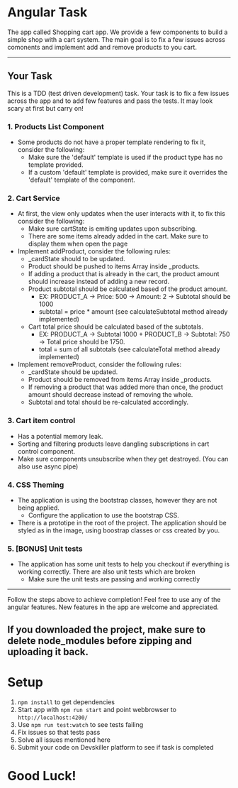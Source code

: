 # Angular Task

The app called Shopping cart app.
We provide a few components to build a simple shop with a cart system.
The main goal is to fix a few issues across comonents and implement add and remove products to you cart.
 

---

## Your Task

This is a TDD (test driven development) task. 
Your task is to fix a few issues across the app and to add few features and pass the tests. 
It may look scary at first but carry on!

### 1. Products List Component
- Some products do not have a proper template rendering to fix it, consider the following:
    * Make sure the 'default' template is used if the product type has no template provided.
    * If a custom 'default' template is provided, make sure it overrides the 'default' template of the component. 

### 2. Cart Service
- At first, the view only updates when the user interacts with it, to fix this consider the following:
    * Make sure cartState is emiting updates upon subscribing.
    * There are some items already added in the cart. Make sure to display them when open the page
- Implement addProduct, consider the following rules:
    * _cardState should to be updated.
    * Product should be pushed to items Array inside _products.
    * If adding a product that is already in the cart, the product amount should increase instead of adding a new record.
    * Product subtotal should be calculated based of the product amount.
        * EX: PRODUCT_A -> Price: 500 -> Amount: 2 -> Subtotal should be 1000
        * subtotal = price * amount (see calculateSubtotal method already implemented)
     * Cart total price should be calculated based of the subtotals.
        * EX: PRODUCT_A -> Subtotal 1000 + PRODUCT_B -> Subtotal: 750 -> Total price should be 1750.
        * total = sum of all subtotals (see calculateTotal method already implemented) 
- Implement removeProduct, consider the following rules:
    * _cardState should be updated.
    * Product should be removed from items Array inside _products.
    * If removing a product that was added more than once, the product amount should decrease instead of removing the whole.
    * Subtotal and total should be re-calculated accordingly.

### 3. Cart item control 
- Has a potential memory leak.
- Sorting and filtering products leave dangling subscriptions in cart control component.
- Make sure components unsubscribe when they get destroyed. (You can also use async pipe)

### 4. CSS Theming
- The application is using the bootstrap classes, however they are not being applied.
    * Configure the application to use the bootstrap CSS.
- There is a prototipe in the root of the project. The application should be styled as in the image, using boostrap classes or css created by you.

### 5. [BONUS] Unit tests
- The application has some unit tests to help you checkout if everything is working correctly. There are also unit tests which are broken
    * Make sure the unit tests are passing and working correctly

---

Follow the steps above to achieve completion! Feel free to use any of the angular features.
New features in the app are welcome and appreciated.

## If you downloaded the project, make sure to delete node_modules before zipping and uploading it back.

# Setup

1. `npm install` to get dependencies
2. Start app with `npm run start` and point webbrowser to `http://localhost:4200/`
3. Use `npm run test:watch` to see tests failing
4. Fix issues so that tests pass
5. Solve all issues mentioned here
6. Submit your code on Devskiller platform to see if task is completed

# Good Luck!
